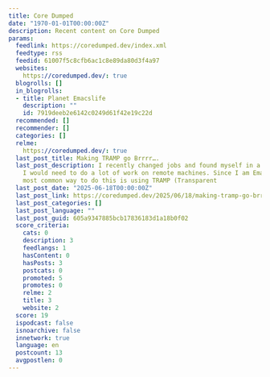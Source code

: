 ```yaml
---
title: Core Dumped
date: "1970-01-01T00:00:00Z"
description: Recent content on Core Dumped
params:
  feedlink: https://coredumped.dev/index.xml
  feedtype: rss
  feedid: 61007f5c8cfb6ac1c8e89da80d3f4a97
  websites:
    https://coredumped.dev/: true
  blogrolls: []
  in_blogrolls:
  - title: Planet Emacslife
    description: ""
    id: 7919deeb2e6142c0249d61f42e19c22d
  recommended: []
  recommender: []
  categories: []
  relme:
    https://coredumped.dev/: true
  last_post_title: Making TRAMP go Brrrr….
  last_post_description: I recently changed jobs and found myself in a position where
    I would need to do a lot of work on remote machines. Since I am Emacs user, the
    most common way to do this is using TRAMP (Transparent
  last_post_date: "2025-06-18T00:00:00Z"
  last_post_link: https://coredumped.dev/2025/06/18/making-tramp-go-brrrr./
  last_post_categories: []
  last_post_language: ""
  last_post_guid: 605a9347885bcb17836183d1a18b0f02
  score_criteria:
    cats: 0
    description: 3
    feedlangs: 1
    hasContent: 0
    hasPosts: 3
    postcats: 0
    promoted: 5
    promotes: 0
    relme: 2
    title: 3
    website: 2
  score: 19
  ispodcast: false
  isnoarchive: false
  innetwork: true
  language: en
  postcount: 13
  avgpostlen: 0
---
```

